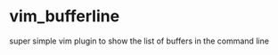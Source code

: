 vim_bufferline
==============

super simple vim plugin to show the list of buffers in the command line